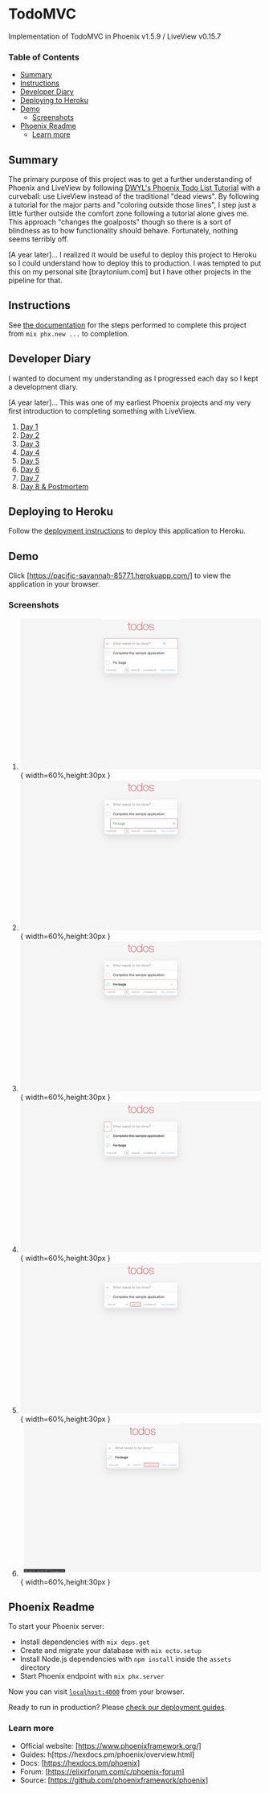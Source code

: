 # TodoMVC

Implementation of TodoMVC in Phoenix v1.5.9 / LiveView v0.15.7

### Table of Contents

* [Summary](#summary)
* [Instructions](#instructions)
* [Developer Diary](#developer-diary)
* [Deploying to Heroku](#deploying-to-heroku)
* [Demo](#demo)
    * [Screenshots](#screenshots)
* [Phoenix Readme](#phoenix-readme)
    * [Learn more](#learn-more)

## Summary

The primary purpose of this project was to get a further understanding of Phoenix and LiveView by following [DWYL's Phoenix Todo List Tutorial](https://github.com/dwyl/phoenix-todo-list-tutorial) with a curveball: use LiveView instead of the traditional "dead views".
By following a tutorial for the major parts and "coloring outside those lines", I step just a little further outside the comfort zone following a tutorial alone gives me. This approach "changes the goalposts" though so there is a sort of blindness as to how functionality should behave. Fortunately, nothing seems terribly off.

[A year later]...
I realized it would be useful to deploy this project to Heroku so I could understand how to deploy this to production. I was tempted to put this on my personal site [braytonium.com] but I have other projects in the pipeline for that.

## Instructions

See [the documentation](docs/instructions.md) for the steps performed to complete this project from `mix phx.new ...` to completion.

## Developer Diary

I wanted to document my understanding as I progressed each day so I kept a development diary.

[A year later]...
This was one of my earliest Phoenix projects and my very first introduction to completing something with LiveView.

1. [Day 1](docs/diary/day01.md)
2. [Day 2](docs/diary/day02.md)
3. [Day 3](docs/diary/day03.md)
4. [Day 4](docs/diary/day04.md)
5. [Day 5](docs/diary/day05.md)
6. [Day 6](docs/diary/day06.md)
7. [Day 7](docs/diary/day07.md)
8. [Day 8 & Postmortem](docs/diary/day08.md)

## Deploying to Heroku

Follow the [deployment instructions](docs/heroku-deployment.md) to deploy this application to Heroku.

## Demo

Click [https://pacific-savannah-85771.herokuapp.com/] to view the application in your browser.

### Screenshots

1. ![Main todo list screen with items "Complete sample application" and "Fix bugs"](docs/screenshots/todo-index.png "Todo List Items"){ width=60%,height:30px }
2. ![Double click to edit an existing item](docs/screenshots/todo-edit.png "Edit Item"){ width=60%,height:30px }
3. ![Click the checkmark to complete the item](docs/screenshots/todo-mark-completed.png "Item completed"){ width=60%,height:30px }
4. ![Click the down arrow to complete all items](docs/screenshots/todo-complete-all.png "Complete all Items"){ width=60%,height:30px }
5. ![Listing of only active items](docs/screenshots/todo-active-list.png "Active Items"){ width=60%,height:30px }
6. ![Listing of only completed items](docs/screenshots/todo-completed-list.png "Completed Items"){ width=60%,height:30px }

## Phoenix Readme

To start your Phoenix server:

* Install dependencies with `mix deps.get`
* Create and migrate your database with `mix ecto.setup`
* Install Node.js dependencies with `npm install` inside the `assets` directory
* Start Phoenix endpoint with `mix phx.server`

Now you can visit [`localhost:4000`](http://localhost:4000) from your browser.

Ready to run in production? Please [check our deployment guides](https://hexdocs.pm/phoenix/deployment.html).

### Learn more

* Official website: [https://www.phoenixframework.org/]
* Guides: h[ttps://hexdocs.pm/phoenix/overview.html]
* Docs: [https://hexdocs.pm/phoenix]
* Forum: [https://elixirforum.com/c/phoenix-forum]
* Source: [https://github.com/phoenixframework/phoenix]
